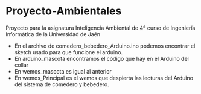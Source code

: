 # Proyecto-Ambientales
Proyecto para la asignatura Inteligencia Ambiental de 4º curso de Ingeniería Informática de la Universidad de Jaén

- En el archivo de comedero_bebedero_Arduino.ino podemos encontrar el sketch usado para que funcione el arduino.
- En arduino_mascota encontramos el código que hay en el Arduino del collar 
- En wemos_mascota es igual al anterior
- En wemos_Principal es el wemos que despierta las lecturas del Arduino del sistema de comedero y bebedero. 
